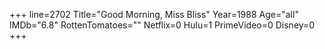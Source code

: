 +++
line=2702
Title="Good Morning, Miss Bliss"
Year=1988
Age="all"
IMDb="6.8"
RottenTomatoes=""
Netflix=0
Hulu=1
PrimeVideo=0
Disney=0
+++

